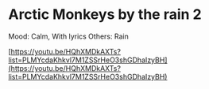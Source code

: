 # Arctic Monkeys by the rain 2

Mood: Calm, With lyrics
Others: Rain

[https://youtu.be/HQhXMDkAXTs?list=PLMYcdaKhkvl7M1ZSSrHeO3shGDhaIzyBH](https://youtu.be/HQhXMDkAXTs?list=PLMYcdaKhkvl7M1ZSSrHeO3shGDhaIzyBH)
